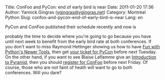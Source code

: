 Title: ConFoo and PyCon: end of early bird is near
Date: 2011-01-20 17:36
Author: Yannick Gingras (ygingras@ygingras.net)
Category: Montréal Python
Slug: confoo-and-pycon-end-of-early-bird-is-near
Lang: en

<!--:en-->PyCon and ConFoo published their schedule recently and now is
probably the time to decide where you're going to go because you have
until next week to benefit from the early bird rate at both conferences.
If you don't want to miss Raymond Hettinger showing us how to have [Fun
with Python's Newer Tools][], then get [your ticket for PyCon][] before
next Tuesday. On the other hand, if you want to see Blaise Laflamme give
an [Introduction to Pyramid][], then you should [register for ConFoo][]
before next Friday. Of course, those who are not faint of heath will
want to go to both conferences. Will you dare?

  [Fun with Python's Newer Tools]: http://us.pycon.org/2011/schedule/sessions/261/
  [your ticket for PyCon]: http://us.pycon.org/2011/tickets/
  [Introduction to Pyramid]: http://confoo.ca/en/2011/session/introduction-a-pyramid
  [register for ConFoo]: http://confoo.ca/en/register
